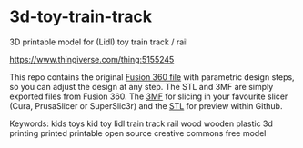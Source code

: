 # 3d-toy-train-track
3D printable model for (Lidl) toy train track / rail

https://www.thingiverse.com/thing:5155245

This repo contains the original [Fusion 360 file](/straight_train_track.f3d) with parametric design steps, so you can adjust the design at any step.
The STL and 3MF are simply exported files from Fusion 360.
The [3MF](/straight_train_track.3mf) for slicing in your favourite slicer (Cura, PrusaSlicer or SuperSlic3r) and the [STL](/straight_train_track.stl) for preview within Github.



Keywords: kids toys kid toy lidl train track rail wood wooden plastic 3d printing printed printable open source creative commons free model
